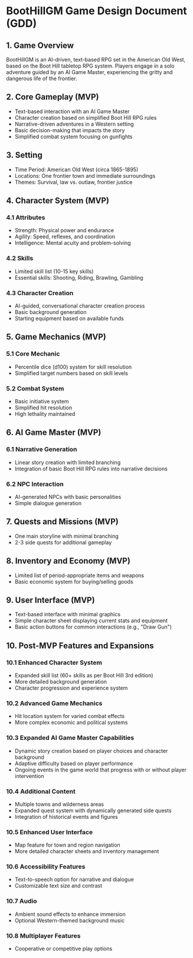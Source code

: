 # BootHillGM Game Design Document (GDD)

## 1. Game Overview
BootHillGM is an AI-driven, text-based RPG set in the American Old West, based on the Boot Hill tabletop RPG system. Players engage in a solo adventure guided by an AI Game Master, experiencing the gritty and dangerous life of the frontier.

## 2. Core Gameplay (MVP)
- Text-based interaction with an AI Game Master
- Character creation based on simplified Boot Hill RPG rules
- Narrative-driven adventures in a Western setting
- Basic decision-making that impacts the story
- Simplified combat system focusing on gunfights

## 3. Setting
- Time Period: American Old West (circa 1865-1895)
- Locations: One frontier town and immediate surroundings
- Themes: Survival, law vs. outlaw, frontier justice

## 4. Character System (MVP)
### 4.1 Attributes
- Strength: Physical power and endurance
- Agility: Speed, reflexes, and coordination
- Intelligence: Mental acuity and problem-solving

### 4.2 Skills
- Limited skill list (10-15 key skills)
- Essential skills: Shooting, Riding, Brawling, Gambling

### 4.3 Character Creation
- AI-guided, conversational character creation process
- Basic background generation
- Starting equipment based on available funds

## 5. Game Mechanics (MVP)
### 5.1 Core Mechanic
- Percentile dice (d100) system for skill resolution
- Simplified target numbers based on skill levels

### 5.2 Combat System
- Basic initiative system
- Simplified hit resolution
- High lethality maintained

## 6. AI Game Master (MVP)
### 6.1 Narrative Generation
- Linear story creation with limited branching
- Integration of basic Boot Hill RPG rules into narrative decisions

### 6.2 NPC Interaction
- AI-generated NPCs with basic personalities
- Simple dialogue generation

## 7. Quests and Missions (MVP)
- One main storyline with minimal branching
- 2-3 side quests for additional gameplay

## 8. Inventory and Economy (MVP)
- Limited list of period-appropriate items and weapons
- Basic economic system for buying/selling goods

## 9. User Interface (MVP)
- Text-based interface with minimal graphics
- Simple character sheet displaying current stats and equipment
- Basic action buttons for common interactions (e.g., "Draw Gun")

## 10. Post-MVP Features and Expansions
### 10.1 Enhanced Character System
- Expanded skill list (60+ skills as per Boot Hill 3rd edition)
- More detailed background generation
- Character progression and experience system

### 10.2 Advanced Game Mechanics
- Hit location system for varied combat effects
- More complex economic and political systems

### 10.3 Expanded AI Game Master Capabilities
- Dynamic story creation based on player choices and character background
- Adaptive difficulty based on player performance
- Ongoing events in the game world that progress with or without player intervention

### 10.4 Additional Content
- Multiple towns and wilderness areas
- Expanded quest system with dynamically generated side quests
- Integration of historical events and figures

### 10.5 Enhanced User Interface
- Map feature for town and region navigation
- More detailed character sheets and inventory management

### 10.6 Accessibility Features
- Text-to-speech option for narrative and dialogue
- Customizable text size and contrast

### 10.7 Audio
- Ambient sound effects to enhance immersion
- Optional Western-themed background music

### 10.8 Multiplayer Features
- Cooperative or competitive play options
